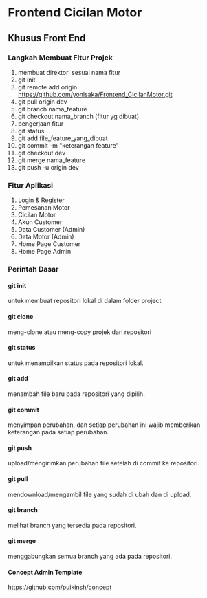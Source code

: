 # Frontend Cicilan Motor

## Khusus Front End

### Langkah Membuat Fitur Projek
1. membuat direktori sesuai nama fitur
2. git init
3. git remote add origin https://github.com/yonisaka/Frontend_CicilanMotor.git
4. git pull origin dev
5. git branch nama_feature
6. git checkout nama_branch (fitur yg dibuat)
7. pengerjaan fitur
8. git status
9. git add file_feature_yang_dibuat
10. git commit -m "keterangan feature"
11. git checkout dev
12. git merge nama_feature
13. git push -u origin dev

### Fitur Aplikasi
1. Login & Register
2. Pemesanan Motor
3. Cicilan Motor 
4. Akun Customer
5. Data Customer (Admin)
6. Data Motor (Admin)
7. Home Page Customer
9. Home Page Admin


### Perintah Dasar
#### git init
untuk membuat repositori lokal di dalam folder project.
#### git clone
meng-clone atau meng-copy projek dari repositori
#### git status
untuk menampilkan status pada repositori lokal.
#### git add
menambah file baru pada repositori yang dipilih.
#### git commit
menyimpan perubahan, dan setiap perubahan ini wajib memberikan keterangan pada setiap perubahan.
#### git push
upload/mengirimkan perubahan file setelah di commit ke repositori.
#### git pull
mendownload/mengambil file yang sudah di ubah dan di upload.
#### git branch
melihat branch yang tersedia pada repositori.
#### git merge
menggabungkan semua branch yang ada pada repositori.

#### Concept Admin Template
https://github.com/puikinsh/concept
